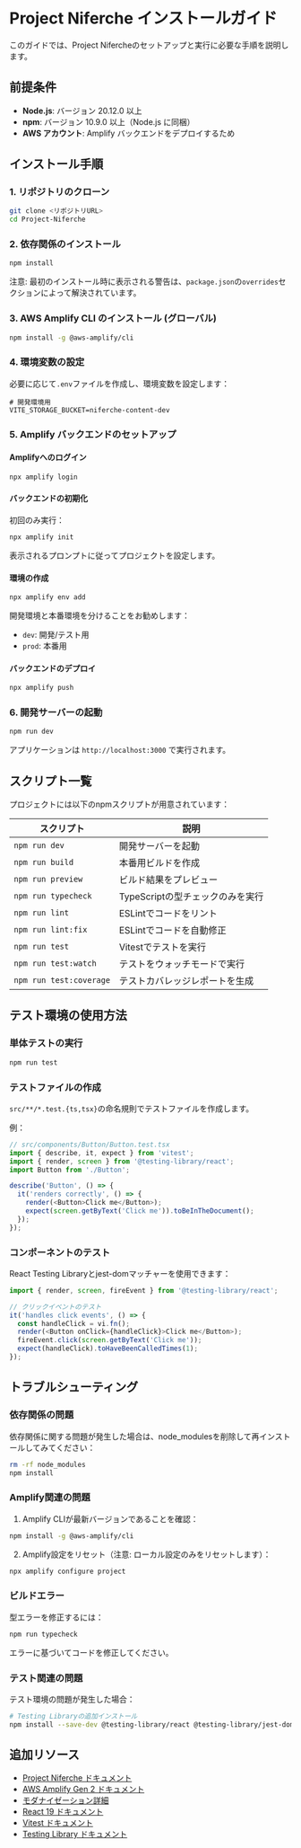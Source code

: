 # Project Niferche インストールガイド

このガイドでは、Project Nifercheのセットアップと実行に必要な手順を説明します。

## 前提条件

- **Node.js**: バージョン 20.12.0 以上
- **npm**: バージョン 10.9.0 以上（Node.js に同梱）
- **AWS アカウント**: Amplify バックエンドをデプロイするため

## インストール手順

### 1. リポジトリのクローン

```bash
git clone <リポジトリURL>
cd Project-Niferche
```

### 2. 依存関係のインストール

```bash
npm install
```

注意: 最初のインストール時に表示される警告は、`package.json`の`overrides`セクションによって解決されています。

### 3. AWS Amplify CLI のインストール (グローバル)

```bash
npm install -g @aws-amplify/cli
```

### 4. 環境変数の設定

必要に応じて`.env`ファイルを作成し、環境変数を設定します：

```
# 開発環境用
VITE_STORAGE_BUCKET=niferche-content-dev
```

### 5. Amplify バックエンドのセットアップ

#### Amplifyへのログイン

```bash
npx amplify login
```

#### バックエンドの初期化

初回のみ実行：

```bash
npx amplify init
```

表示されるプロンプトに従ってプロジェクトを設定します。

#### 環境の作成

```bash
npx amplify env add
```

開発環境と本番環境を分けることをお勧めします：

- `dev`: 開発/テスト用
- `prod`: 本番用

#### バックエンドのデプロイ

```bash
npx amplify push
```

### 6. 開発サーバーの起動

```bash
npm run dev
```

アプリケーションは `http://localhost:3000` で実行されます。

## スクリプト一覧

プロジェクトには以下のnpmスクリプトが用意されています：

| スクリプト | 説明 |
|-----------|------|
| `npm run dev` | 開発サーバーを起動 |
| `npm run build` | 本番用ビルドを作成 |
| `npm run preview` | ビルド結果をプレビュー |
| `npm run typecheck` | TypeScriptの型チェックのみを実行 |
| `npm run lint` | ESLintでコードをリント |
| `npm run lint:fix` | ESLintでコードを自動修正 |
| `npm run test` | Vitestでテストを実行 |
| `npm run test:watch` | テストをウォッチモードで実行 |
| `npm run test:coverage` | テストカバレッジレポートを生成 |

## テスト環境の使用方法

### 単体テストの実行

```bash
npm run test
```

### テストファイルの作成

`src/**/*.test.{ts,tsx}`の命名規則でテストファイルを作成します。

例：
```typescript
// src/components/Button/Button.test.tsx
import { describe, it, expect } from 'vitest';
import { render, screen } from '@testing-library/react';
import Button from './Button';

describe('Button', () => {
  it('renders correctly', () => {
    render(<Button>Click me</Button>);
    expect(screen.getByText('Click me')).toBeInTheDocument();
  });
});
```

### コンポーネントのテスト

React Testing Libraryとjest-domマッチャーを使用できます：

```typescript
import { render, screen, fireEvent } from '@testing-library/react';

// クリックイベントのテスト
it('handles click events', () => {
  const handleClick = vi.fn();
  render(<Button onClick={handleClick}>Click me</Button>);
  fireEvent.click(screen.getByText('Click me'));
  expect(handleClick).toHaveBeenCalledTimes(1);
});
```

## トラブルシューティング

### 依存関係の問題

依存関係に関する問題が発生した場合は、node_modulesを削除して再インストールしてみてください：

```bash
rm -rf node_modules
npm install
```

### Amplify関連の問題

1. Amplify CLIが最新バージョンであることを確認：

```bash
npm install -g @aws-amplify/cli
```

2. Amplify設定をリセット（注意: ローカル設定のみをリセットします）：

```bash
npx amplify configure project
```

### ビルドエラー

型エラーを修正するには：

```bash
npm run typecheck
```

エラーに基づいてコードを修正してください。

### テスト関連の問題

テスト環境の問題が発生した場合：

```bash
# Testing Libraryの追加インストール
npm install --save-dev @testing-library/react @testing-library/jest-dom
```

## 追加リソース

- [Project Niferche ドキュメント](./niferche_docs)
- [AWS Amplify Gen 2 ドキュメント](https://docs.amplify.aws/)
- [モダナイゼーション詳細](./modernization_2025.md)
- [React 19 ドキュメント](https://react.dev/)
- [Vitest ドキュメント](https://vitest.dev/)
- [Testing Library ドキュメント](https://testing-library.com/docs/)